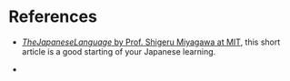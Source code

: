 # References

- [${The Japanese Language}$ by Prof. Shigeru Miyagawa at MIT](http://web.mit.edu/jpnet/articles/JapaneseLanguage.html#writing), this short article is a good starting of your Japanese learning.

- 
